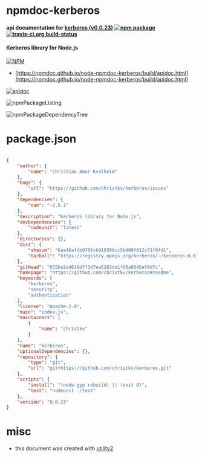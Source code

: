 # npmdoc-kerberos

#### api documentation for  [kerberos (v0.0.23)](https://github.com/christkv/kerberos#readme)  [![npm package](https://img.shields.io/npm/v/npmdoc-kerberos.svg?style=flat-square)](https://www.npmjs.org/package/npmdoc-kerberos) [![travis-ci.org build-status](https://api.travis-ci.org/npmdoc/node-npmdoc-kerberos.svg)](https://travis-ci.org/npmdoc/node-npmdoc-kerberos)

#### Kerberos library for Node.js

[![NPM](https://nodei.co/npm/kerberos.png?downloads=true&downloadRank=true&stars=true)](https://www.npmjs.com/package/kerberos)

- [https://npmdoc.github.io/node-npmdoc-kerberos/build/apidoc.html](https://npmdoc.github.io/node-npmdoc-kerberos/build/apidoc.html)

[![apidoc](https://npmdoc.github.io/node-npmdoc-kerberos/build/screenCapture.buildCi.browser.%252Ftmp%252Fbuild%252Fapidoc.html.png)](https://npmdoc.github.io/node-npmdoc-kerberos/build/apidoc.html)

![npmPackageListing](https://npmdoc.github.io/node-npmdoc-kerberos/build/screenCapture.npmPackageListing.svg)

![npmPackageDependencyTree](https://npmdoc.github.io/node-npmdoc-kerberos/build/screenCapture.npmPackageDependencyTree.svg)



# package.json

```json

{
    "author": {
        "name": "Christian Amor Kvalheim"
    },
    "bugs": {
        "url": "https://github.com/christkv/kerberos/issues"
    },
    "dependencies": {
        "nan": "~2.5.1"
    },
    "description": "Kerberos library for Node.js",
    "devDependencies": {
        "nodeunit": "latest"
    },
    "directories": {},
    "dist": {
        "shasum": "6aa46afdb9786c6919388cc5b408f012c71f0fd1",
        "tarball": "https://registry.npmjs.org/kerberos/-/kerberos-0.0.23.tgz"
    },
    "gitHead": "035be2e4619d7f3d7ea5103da1f60a6045ef8d7c",
    "homepage": "https://github.com/christkv/kerberos#readme",
    "keywords": [
        "kerberos",
        "security",
        "authentication"
    ],
    "license": "Apache-2.0",
    "main": "index.js",
    "maintainers": [
        {
            "name": "christkv"
        }
    ],
    "name": "kerberos",
    "optionalDependencies": {},
    "repository": {
        "type": "git",
        "url": "git+https://github.com/christkv/kerberos.git"
    },
    "scripts": {
        "install": "(node-gyp rebuild) || (exit 0)",
        "test": "nodeunit ./test"
    },
    "version": "0.0.23"
}
```



# misc
- this document was created with [utility2](https://github.com/kaizhu256/node-utility2)

